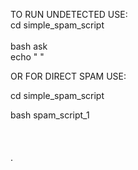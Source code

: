 
TO RUN UNDETECTED USE: 
<br>cd simple_spam_script<br>
<br>bash ask
<br>echo " "

OR FOR DIRECT SPAM USE: 

cd simple_spam_script

bash spam_script_1
<br>
<br>
<br>
<br>.
